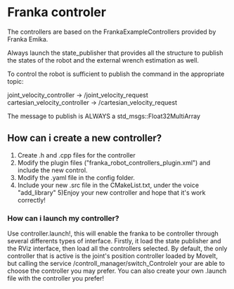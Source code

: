 # Franka controler

The controllers are based on the FrankaExampleControllers provided by Franka Emika.


Always launch the state_publisher that provides all the structure to publish the states of the robot and the external wrench estimation as well.

To control the robot is sufficient to publish the command in the appropriate topic:


joint_velocity_controller       -> /joint_velocity_request
cartesian_velocity_controller   -> /cartesian_velocity_request 

The message to publish is ALWAYS a std_msgs::Float32MultiArray


## How can i create a new controller? ##

1) Create .h and .cpp files for the controller
2) Modify the plugin files ("franka_robot_controllers_plugin.xml") and include the new control.
3) Modify the .yaml file in the config folder.
4) Include your new .src file in the CMakeList.txt, under the voice "add_library" 
5)Enjoy your new controller and hope that it's work correctly!


### How can i launch my controller? ###

Use controller.launch!, this will enable the franka to be controller through several differents types of interface. Firstly, it load the state publisher and the RViz interface, then load all the controllers selected.
By default, the only controller that is active is the joint's position controller loaded by MoveIt, but calling the service /controll_manager/switch_Controlelr your are able to choose the controller you may prefer.
You can also create your own .launch file with the controller you prefer!

